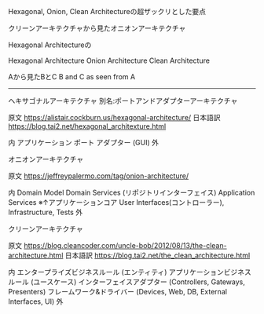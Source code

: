 Hexagonal, Onion, Clean Architectureの超ザックリとした要点


クリーンアーキテクチャから見たオニオンアーキテクチャ

Hexagonal Architectureの

Hexagonal Architecture
Onion Architecture
Clean Architecture

Aから見たBとC
B and C as seen from A


---

ヘキサゴナルアーキテクチャ 別名:ポートアンドアダプターアーキテクチャ

原文 https://alistair.cockburn.us/hexagonal-architecture/
日本語訳 https://blog.tai2.net/hexagonal_architexture.html

内
アプリケーション
ポート
アダプター (GUI)
外

オニオンアーキテクチャ

原文 https://jeffreypalermo.com/tag/onion-architecture/

内
Domain Model
Domain Services (リポジトリインターフェイス)
Application Services
※↑アプリケーションコア
User Interfaces(コントローラー), Infrastructure, Tests
外

クリーンアーキテクチャ

原文 https://blog.cleancoder.com/uncle-bob/2012/08/13/the-clean-architecture.html
日本語訳 https://blog.tai2.net/the_clean_architecture.html

内
エンタープライズビジネスルール (エンティティ)
アプリケーションビジネスルール (ユースケース)
インターフェイスアダプター (Controllers, Gateways, Presenters)
フレームワーク&ドライバー (Devices, Web, DB, External Interfaces, UI)
外
